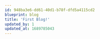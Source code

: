 ```yaml
---
id: 948ba3e6-dd61-40d1-b78f-dfd5a4115cd2
blueprint: blog
title: 'First Blog!'
updated_by: 1
updated_at: 1689785043
---
```

